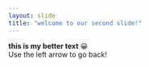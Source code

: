 ```yaml
---
layout: slide
title: "welcome to our second slide!"
---
```

**this is my better text** :grinning:  
Use the left arrow to go back!

